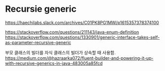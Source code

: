 # Recursie generic

<https://haechilabs.slack.com/archives/C01PK8PG1MW/p1615357378374100>

<https://stackoverflow.com/questions/211143/java-enum-definition>
<https://stackoverflow.com/questions/1330901/generic-interface-takes-self-as-parameter-recursive-generic>

부모 클래스의 빌더를 자식 클래스의 빌더가 상속할 때 사용함.
<https://medium.com/@hazraarka072/fluent-builder-and-powering-it-up-with-recursive-generics-in-java-483005a85fcd>
